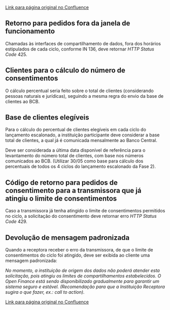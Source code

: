 [Link para página original no Confluence](https://openfinancebrasil.atlassian.net/wiki/spaces/OF/pages/17378798)

## **Retorno para pedidos fora da janela de funcionamento**

Chamadas às interfaces de compartilhamento de dados, fora dos horários estipulados de cada ciclo, conforme IN 136, deve retornar *HTTP Status Code* 425.

## **Clientes para o cálculo do número de consentimentos**

O cálculo percentual seria feito sobre o total de clientes (considerando pessoas naturais e jurídicas), seguindo a mesma regra do envio da base de clientes ao BCB.

## **Base de clientes elegíveis**

Para o cálculo do percentual de clientes elegíveis em cada ciclo do lançamento escalonado, a instituição participante deve considerar a base total de clientes, a qual já é comunicada mensalmente ao Banco Central.

Deve ser considerada a última data disponível de referência para o levantamento do número total de clientes, com base nos números comunicados ao BCB. (Utilizar 30/05 como base para cálculo dos percentuais de todos os 4 ciclos do lançamento escalonado da Fase 2).

## **Código de retorno para pedidos de consentimento para a transmissora que já atingiu o limite de consentimentos**

Caso a transmissora já tenha atingido o limite de consentimentos permitidos no ciclo, a solicitação do consentimento deve retornar erro *HTTP Status Code* 429.

## **Devolução de mensagem padronizada**

Quando a receptora receber o erro da transmissora, de que o limite de consentimentos do ciclo foi atingido, deve ser exibida ao cliente uma mensagem padronizada:

*No momento, a instituição de origem dos dados não poderá atender esta solicitação, pois atingiu os limites de compartilhamentos estabelecidos. O Open Finance está sendo disponibilizado gradualmente para garantir um sistema seguro e estável. (Recomendação para que a Instituição Receptora sugira o que fazer, ex.: call to action).*

[Link para página original no Confluence](https://openfinancebrasil.atlassian.net/wiki/spaces/OF/pages/17378798)